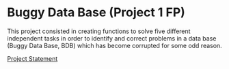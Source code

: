 # Buggy Data Base (Project 1 FP)

This project consisted in creating functions to solve five different independent tasks in order to identify and correct problems in a data base (Buggy Data Base, BDB) which has become corrupted for some odd reason.

[Project Statement](docs/statement.pdf)
